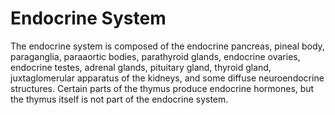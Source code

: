 # Endocrine System

The endocrine system is composed of the endocrine pancreas, pineal body, paraganglia, paraaortic bodies, parathyroid glands, endocrine ovaries, endocrine testes, adrenal glands, pituitary gland, thyroid gland, juxtaglomerular apparatus of the kidneys, and some diffuse neuroendocrine structures. Certain parts of the thymus produce endocrine hormones, but the thymus itself is not part of the endocrine system.
